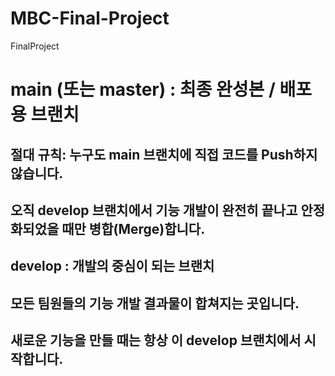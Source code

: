 # MBC-Final-Project
FinalProject
# main (또는 master) : 최종 완성본 / 배포용 브랜치

## 절대 규칙: 누구도 main 브랜치에 직접 코드를 Push하지 않습니다.
## 오직 develop 브랜치에서 기능 개발이 완전히 끝나고 안정화되었을 때만 병합(Merge)합니다.
## develop : 개발의 중심이 되는 브랜치
## 모든 팀원들의 기능 개발 결과물이 합쳐지는 곳입니다.
## 새로운 기능을 만들 때는 항상 이 develop 브랜치에서 시작합니다.
